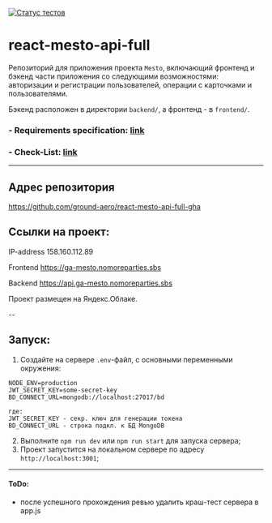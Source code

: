 [![Статус тестов](../../actions/workflows/tests.yml/badge.svg)](../../actions/workflows/tests.yml)

# react-mesto-api-full
Репозиторий для приложения проекта `Mesto`, включающий фронтенд и бэкенд части приложения со следующими возможностями: авторизации и регистрации пользователей, операции с карточками и пользователями. 

Бэкенд расположен в директории `backend/`, а фронтенд - в `frontend/`.

### - Requirements specification: [link](https://concrete-web-bad.notion.site/15-4a17355b76b54be8b71eabe0ec7645cc)
### - Check-List: [link](https://code.s3.yandex.net/web-developer/checklists-pdf/new-program/checklist_15.pdf)

---

## Адрес репозитория
https://github.com/ground-aero/react-mesto-api-full-gha

## Ссылки на проект:
IP-address 158.160.112.89

Frontend https://ga-mesto.nomoreparties.sbs

Backend https://api.ga-mesto.nomoreparties.sbs

Проект размещен на Яндекс.Облаке.

--
## Запуск:

1. Создайте на сервере `.env`-файл, с основными переменными окружения:
```dotenv
NODE_ENV=production
JWT_SECRET_KEY=some-secret-key
BD_CONNECT_URL=mongodb://localhost:27017/bd

где:
JWT_SECRET_KEY - секр. ключ для генерации токена
BD_CONNECT_URL - строка подкл. к БД MongoDB
```

2. Выполните `npm run dev` или `npm run start` для запуска сервера;
3. Проект запустится на локальном сервере по адресу `http://localhost:3001`;

---
#### ToDo:
- после успешного прохождения ревью удалить краш-тест сервера в app.js
